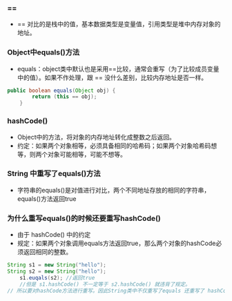 ### == 
- == 对比的是栈中的值，基本数据类型是变量值，引用类型是堆中内存对象的地址。

### Object中equals()方法
- equals：object类中默认也是采用==比较，通常会重写（为了比较成员变量中的值）。如果不作处理，跟 == 没什么差别，比较内存地址是否一样。

```java
public boolean equals(Object obj) {
        return (this == obj);
    }
```

### hashCode()
- Object中的方法，将对象的内存地址转化成整数之后返回。
- 约定：如果两个对象相等，必须具备相同的哈希码；如果两个对象哈希码想等，则两个对象可能相等，可能不想等。
 
### String 中重写了equals()方法
- 字符串的equals()是对值进行对比，两个不同地址存放的相同的字符串，equals()方法返回true

### 为什么重写equals()的时候还要重写hashCode()
- 由于 hashCode() 中的约定
- 规定：如果两个对象调用equals方法返回true，那么两个对象的hashCode必须返回相同的整数。
```java
String s1 = new String("hello");
String s2 = new String("hello");
    s1.euqals(s2); //返回true
    //但是 s1.hashCode() 不一定等于 s2.hashCode() 就违背了规定。
// 所以要对hashCode方法进行重写。因此String类中不仅重写了equals 还重写了 hashCode
```